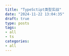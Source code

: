 ```yaml
---
title: "TypeSctipt类型实战"
date: "2024-11-22 13:04:35"
draft: true
type: posts
tags:
- all
- ts
categories:
- all
---
```

